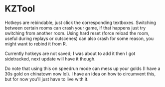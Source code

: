 # KZTool

Hotkeys are rebindable, just click the corresponding textboxes. Switching between certain rooms can crash your game, if that happens just try switching from another room. Using hard reset (force reload the room, useful during replays or cutscenes) can also crash for some reason, you might want to rebind it from R.

Currently hotkeys are not saved; I was about to add it then I got sidetracked, next update will have it though.

Do note that using this on speedrun mode can mess up your golds (I have a 30s gold on chinatown now lol). I have an idea on how to circumvent this, but for now you'll just have to live with it.
